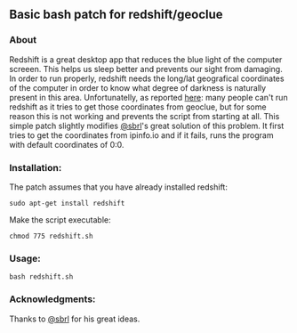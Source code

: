 ## Basic bash patch for redshift/geoclue

### About

Redshift is a great desktop app that reduces the blue light of the computer screeen.
This helps us sleep better and prevents our sight from damaging. In order to run
properly, redshift needs the long/lat geografical coordinates of the computer
in order to know what degree of darkness is naturally present in this area.
Unfortunatelly, as reported [here](https://github.com/jonls/redshift/issues/318): many
people can't run redshift as it tries to get those coordinates from geoclue, but for
some reason this is not working and prevents the script from starting at all. This simple patch
slightly modifies [@sbrl](https://github.com/sbrl)'s great solution of this problem.
It first tries to get the coordinates from ipinfo.io and if it fails, runs the program with default
coordinates of 0:0.

### Installation:

The patch assumes that you have already installed redshift:

```
sudo apt-get install redshift
```

Make the script executable:

```
chmod 775 redshift.sh
```

### Usage:

```bash redshift.sh```


### Acknowledgments:

Thanks to [@sbrl](https://github.com/sbrl) for his great ideas.
